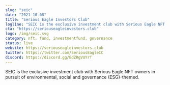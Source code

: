 ```yaml
---
slug: "seic"
date: "2021-10-08"
title: "Serious Eagle Investors Club"
logline: "SEIC is the exclusive investment club with Serious Eagle NFT owners in pursuit of environmental, social and governance (ESG)-themed."
cta: "https://seriouseagleinvestors.club"
logo: /img/seic.svg
category: nft, fund, investmentfund, governance
status: live
website: https://seriouseagleinvestors.club
twitter: https://twitter.com/SeriousEagleIC
discord: https://discord.gg/EdZRgVUYrT
---
```


SEIC is the exclusive investment club with Serious Eagle NFT owners in pursuit of environmental, social and governance (ESG)-themed.
